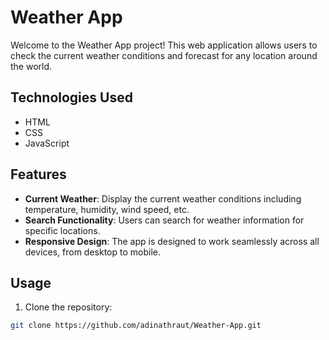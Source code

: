 # Weather App

Welcome to the Weather App project! This web application allows users to check the current weather conditions and forecast for any location around the world.

## Technologies Used

- HTML
- CSS
- JavaScript

## Features

- **Current Weather**: Display the current weather conditions including temperature, humidity, wind speed, etc.
- **Search Functionality**: Users can search for weather information for specific locations.
- **Responsive Design**: The app is designed to work seamlessly across all devices, from desktop to mobile.

## Usage

1. Clone the repository:

```bash
git clone https://github.com/adinathraut/Weather-App.git
